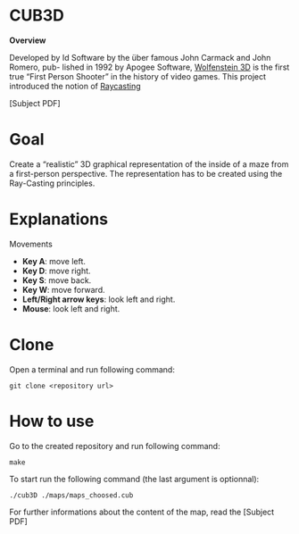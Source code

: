 # CUB3D


<strong>Overview</strong>

Developed by Id Software by the über famous John Carmack and John Romero, pub- lished in 1992 by Apogee Software, [Wolfenstein 3D](http://users.atw.hu/wolf3d/) is the first true “First Person Shooter” in the history of video games.
This project introduced the notion of [Raycasting](https://en.wikipedia.org/wiki/Ray_casting)

[Subject PDF]
# Goal
Create a “realistic” 3D graphical representation of the inside of a maze from a first-person perspective. The representation has to be created using the Ray-Casting principles.

# Explanations

Movements
* <strong>Key A</strong>: move left.
* <strong>Key D</strong>: move right.
* <strong>Key S</strong>: move back.
* <strong>Key W</strong>: move forward.
* <strong>Left/Right arrow keys</strong>: look left and right.
* <strong>Mouse</strong>: look left and right.

# Clone
Open a terminal and run following command:
```
git clone <repository url>
```
# How to use

Go to the created repository and run following command:
```
make
```
To start run the following command (the last argument is optionnal):
```
./cub3D ./maps/maps_choosed.cub
```

For further informations about the content of the map, read the [Subject PDF]
